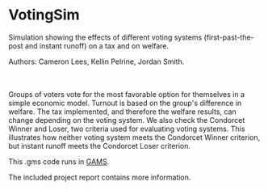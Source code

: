 # VotingSim

Simulation showing the effects of different voting systems (first-past-the-post and instant runoff) on a tax and on welfare. 

Authors: Cameron Lees, Kellin Pelrine, Jordan Smith.

<br/><br/>
Groups of voters vote for the most favorable option for themselves in a simple economic model. Turnout is based on the group's difference in welfare. The tax implemented, and therefore the welfare results, can change depending on the voting system. We also check the Condorcet Winner and Loser, two criteria used for evaluating voting systems. This illustrates how neither voting system meets the Condorcet Winner criterion, but instant runoff meets the Condorcet Loser criterion.


This .gms code runs in [GAMS](https://www.gams.com/).

The included project report contains more information.


